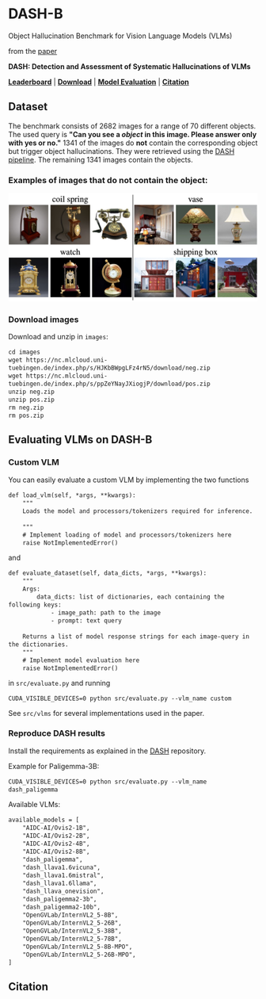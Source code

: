 # DASH-B

Object Hallucination Benchmark for Vision Language Models (VLMs)

from the [paper](https://arxiv.org/abs/2503.23573)

**DASH: Detection and Assessment of Systematic Hallucinations of VLMs**

**[Leaderboard](benchmark.md)**
| **[Download](#download)** | **[Model Evaluation](#eval)** | **[Citation](#citation)** 

## Dataset
The benchmark consists of 2682 images for a range of 70 different objects. The used query is **"Can you see a *object* in this image. Please answer only with yes or no."** 1341 of the images do **not** contain the corresponding object but trigger object hallucinations. They were retrieved using the [DASH pipeline](https://github.com/YanNeu/DASH). The remaining 1341 images contain the objects.

### Examples of images that do **not** contain the object:

<p align="center">
  <img width="600" src="./images/examples.jpg", alt="Examples from the benchmark">
</p>

<a id="download"></a>
### Download images

Download and unzip in `images`:

    cd images
    wget https://nc.mlcloud.uni-tuebingen.de/index.php/s/HJKbBWpgLFz4rN5/download/neg.zip
    wget https://nc.mlcloud.uni-tuebingen.de/index.php/s/ppZeYNayJXiogjP/download/pos.zip
    unzip neg.zip
    unzip pos.zip
    rm neg.zip
    rm pos.zip

<a id="eval"></a>
## Evaluating VLMs on DASH-B

### Custom VLM
You can easily evaluate a custom VLM by implementing the two functions

    def load_vlm(self, *args, **kwargs):
        """
        Loads the model and processors/tokenizers required for inference.

        """
        # Implement loading of model and processors/tokenizers here
        raise NotImplementedError()

and
    
    def evaluate_dataset(self, data_dicts, *args, **kwargs):
        """
        Args:
            data_dicts: list of dictionaries, each containing the following keys:
                - image_path: path to the image
                - prompt: text query 
                
        Returns a list of model response strings for each image-query in the dictionaries.
        """
        # Implement model evaluation here
        raise NotImplementedError()

in `src/evaluate.py` and running 

    CUDA_VISIBLE_DEVICES=0 python src/evaluate.py --vlm_name custom

See `src/vlms` for several implementations used in the paper.


### Reproduce DASH results

Install the requirements as explained in the [DASH](https://github.com/YanNeu/DASH) repository.

Example for Paligemma-3B:

    CUDA_VISIBLE_DEVICES=0 python src/evaluate.py --vlm_name dash_paligemma 

Available VLMs:

    available_models = [
        "AIDC-AI/Ovis2-1B",
        "AIDC-AI/Ovis2-2B",
        "AIDC-AI/Ovis2-4B",
        "AIDC-AI/Ovis2-8B",
        "dash_paligemma",
        "dash_llava1.6vicuna",
        "dash_llava1.6mistral",
        "dash_llava1.6llama",
        "dash_llava_onevision",
        "dash_paligemma2-3b",
        "dash_paligemma2-10b",
        "OpenGVLab/InternVL2_5-8B",
        "OpenGVLab/InternVL2_5-26B",
        "OpenGVLab/InternVL2_5-38B",
        "OpenGVLab/InternVL2_5-78B",
        "OpenGVLab/InternVL2_5-8B-MPO",
        "OpenGVLab/InternVL2_5-26B-MPO",
    ]

<a id="citation"></a>
## Citation
